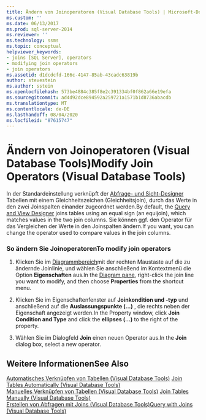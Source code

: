 ```yaml
---
title: Ändern von Joinoperatoren (Visual Database Tools) | Microsoft-Dokumentation
ms.custom: ''
ms.date: 06/13/2017
ms.prod: sql-server-2014
ms.reviewer: ''
ms.technology: ssms
ms.topic: conceptual
helpviewer_keywords:
- joins [SQL Server], operators
- modifying join operators
- join operators
ms.assetid: d1dcdcfd-166c-4147-85ab-43cadc63819b
author: stevestein
ms.author: sstein
ms.openlocfilehash: 573be4884c385f8e2c391334bf0f862a66e19efa
ms.sourcegitcommit: ad4d92dce894592a259721a1571b1d8736abacdb
ms.translationtype: MT
ms.contentlocale: de-DE
ms.lasthandoff: 08/04/2020
ms.locfileid: "87615747"
---
```

# <a name="modify-join-operators-visual-database-tools"></a><span data-ttu-id="00d8a-102">Ändern von Joinoperatoren (Visual Database Tools)</span><span class="sxs-lookup"><span data-stu-id="00d8a-102">Modify Join Operators (Visual Database Tools)</span></span>
  <span data-ttu-id="00d8a-103">In der Standardeinstellung verknüpft der [Abfrage- und Sicht-Designer](visual-database-tools.md) Tabellen mit einem Gleichheitszeichen (Gleichheitsjoin), durch das Werte in den zwei Joinspalten einander zugeordnet werden.</span><span class="sxs-lookup"><span data-stu-id="00d8a-103">By default, the [Query and View Designer](visual-database-tools.md) joins tables using an equal sign (an equijoin), which matches values in the two join columns.</span></span> <span data-ttu-id="00d8a-104">Sie können ggf. den Operator für das Vergleichen der Werte in den Joinspalten ändern.</span><span class="sxs-lookup"><span data-stu-id="00d8a-104">If you want, you can change the operator used to compare values in the join columns.</span></span>  
  
### <a name="to-modify-join-operators"></a><span data-ttu-id="00d8a-105">So ändern Sie Joinoperatoren</span><span class="sxs-lookup"><span data-stu-id="00d8a-105">To modify join operators</span></span>  
  
1.  <span data-ttu-id="00d8a-106">Klicken Sie im [Diagrammbereich](diagram-pane-visual-database-tools.md)mit der rechten Maustaste auf die zu ändernde Joinlinie, und wählen Sie anschließend im Kontextmenü die Option **Eigenschaften** aus.</span><span class="sxs-lookup"><span data-stu-id="00d8a-106">In the [Diagram pane](diagram-pane-visual-database-tools.md), right-click the join line you want to modify, and then choose **Properties** from the shortcut menu.</span></span>  
  
2.  <span data-ttu-id="00d8a-107">Klicken Sie im Eigenschaftenfenster auf **Joinkondition und -typ** und anschließend auf die **Auslassungspunkte (...)** , die rechts neben der Eigenschaft angezeigt werden.</span><span class="sxs-lookup"><span data-stu-id="00d8a-107">In the Property window, click **Join Condition and Type** and click the **ellipses (...)** to the right of the property.</span></span>  
  
3.  <span data-ttu-id="00d8a-108">Wählen Sie im Dialogfeld **Join** einen neuen Operator aus.</span><span class="sxs-lookup"><span data-stu-id="00d8a-108">In the **Join** dialog box, select a new operator.</span></span>  
  
## <a name="see-also"></a><span data-ttu-id="00d8a-109">Weitere Informationen</span><span class="sxs-lookup"><span data-stu-id="00d8a-109">See Also</span></span>  
 <span data-ttu-id="00d8a-110">[Automatisches Verknüpfen von Tabellen &#40;Visual Database Tools&#41;](join-tables-automatically-visual-database-tools.md) </span><span class="sxs-lookup"><span data-stu-id="00d8a-110">[Join Tables Automatically &#40;Visual Database Tools&#41;](join-tables-automatically-visual-database-tools.md) </span></span>  
 <span data-ttu-id="00d8a-111">[Manuelles Verknüpfen von Tabellen &#40;Visual Database Tools&#41;](join-tables-manually-visual-database-tools.md) </span><span class="sxs-lookup"><span data-stu-id="00d8a-111">[Join Tables Manually &#40;Visual Database Tools&#41;](join-tables-manually-visual-database-tools.md) </span></span>  
 [<span data-ttu-id="00d8a-112">Erstellen von Abfragen mit Joins &#40;Visual Database Tools&#41;</span><span class="sxs-lookup"><span data-stu-id="00d8a-112">Query with Joins &#40;Visual Database Tools&#41;</span></span>](query-with-joins-visual-database-tools.md)  
  
  
